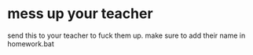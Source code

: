 # mess up your teacher
send this to your teacher to fuck them up. make sure to add their name in homework.bat
